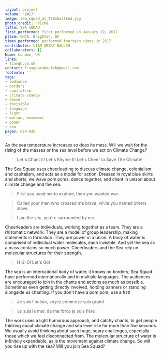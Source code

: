 ```yaml
---
layout: project
volume: '2017'
image: sea_squad_at_TEDxEastEnd.jpg
photo_credit: Friche
title: SEA SQUAD
first_performed: first performed on January 19, 2017
place: ONCA, Brighton, UK
times_performed: performed fourteen times in 2017
contributor: LIAM GEARY BAULCH
collaborators: []
home: London, UK
links:
- liamgb.co.uk
contact: liamgearybaulch@gmail.com
footnote: ''
tags:
- audience
- borders
- capitalism
- climate change
- dance
- invisible
- language
- light
- motion, movement
- power
- sea
pages: 024-025
---
```


As the sea temperature increases so does its mass. Will we wait for the rising of the masses or the sea level before we act on Climate Change?

> Let's Chant It! Let's Rhyme It! Let's Cheer to Save The Climate!

The Sea Squad uses cheerleading to discuss climate change, colonialism and capitalism, and acts as a model for action. Dressed in royal blue skirts and shorts, we wave pom poms, dance together, and chant in unison about climate change and the sea.

> First you used me to explore, then you wanted war.

> Called your men who crossed me brave, while you named others slave.

> I am the sea, you're surrounded by me.

Cheerleaders are individuals, working together as a team. They are a rhizomatic network. They are a model of group leadership, making statements in formation. They are power in a union. A body of water is comprised of individual water molecules, each invisible. And yet the sea as a mass contains so much power. Cheerleaders and the Sea rely on molecular structures for their strength.

> H-2-O! Let's Go!

The sea is an international body of water, it knows no borders; Sea Squad have performed internationally and in multiple languages. The audiences are encouraged to join in the chants and actions as much as possible. Sometimes even getting directly involved, holding banners or standing alongside us chanting. If you don't have a pom pom, use a fist!

> Je suis l'oc&eacute;an, voyez comme je suis grand

> Je suis la mer, de ma force je suis fière

The work uses a light humorous approach, and catchy chants, to get people thinking about climate change and sea level rise for more than five seconds. We usually avoid thinking about such huge, scary challenges, especially those which we feel disconnected from. The molecular structure of water is infinitely expandable, as is the movement against climate change. So will you rise up with the sea? Will you join Sea Squad?
